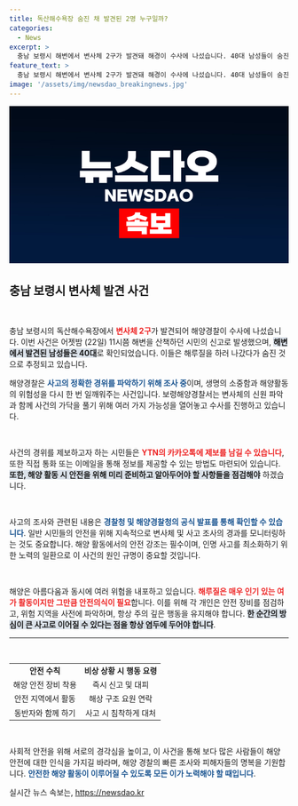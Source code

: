 ```yaml
---
title: 독산해수욕장 숨진 채 발견된 2명 누구일까?
categories:
  - News
excerpt: >
  충남 보령시 해변에서 변사체 2구가 발견돼 해경이 수사에 나섰습니다. 40대 남성들이 숨진 채 발견된 가운데, 해루질 중 사고로 추정되고 있어 경과가 주목됩니다!
feature_text: >
  충남 보령시 해변에서 변사체 2구가 발견돼 해경이 수사에 나섰습니다. 40대 남성들이 숨진 채 발견된 가운데, 해루질 중 사고로 추정되고 있어 경과가 주목됩니다!
image: '/assets/img/newsdao_breakingnews.jpg'
---
```


<p><img src="/assets/img/newsdao_breakingnews.jpg" alt="firstkoreanews 속보" /></p>

<h2 data-ke-size="size26">충남 보령시 변사체 발견 사건</h2>

<p data-ke-size="size16">&nbsp;</p>

<p>충남 보령시의 독산해수욕장에서 <b><span style="color: #ee2323;">변사체 2구</span></b>가 발견되어 해양경찰이 수사에 나섰습니다. 이번 사건은 어젯밤 (22일) 11시쯤 해변을 산책하던 시민의 신고로 발생했으며, <b><span style="background-color: #21538527;">해변에서 발견된 남성들은 40대</span></b>로 확인되었습니다. 이들은 해루질을 하러 나갔다가 숨진 것으로 추정되고 있습니다.</p>

<p>해양경찰은 <b><span style="color: #1a5490;">사고의 정확한 경위를 파악하기 위해 조사 중</span></b>이며, 생명의 소중함과 해양활동의 위험성을 다시 한 번 일깨워주는 사건입니다. 보령해양경찰서는 변사체의 신원 파악과 함께 사건의 가닥을 풀기 위해 여러 가지 가능성을 열어놓고 수사를 진행하고 있습니다.</p>

<p data-ke-size="size16">&nbsp;</p>

<p>사건의 경위를 제보하고자 하는 시민들은 <b><span style="color: #ee2323;">YTN의 카카오톡에 제보를 남길 수 있습니다</span></b>, 또한 직접 통화 또는 이메일을 통해 정보를 제공할 수 있는 방법도 마련되어 있습니다. <b><span style="background-color: #21538527;">또한, 해양 활동 시 안전을 위해 미리 준비하고 알아두어야 할 사항들을 점검해야</span></b> 하겠습니다.</p>

<p data-ke-size="size16">&nbsp;</p>

<p>사고의 조사와 관련된 내용은 <b><span style="color: #1a5490;">경찰청 및 해양경찰청의 공식 발표를 통해 확인할 수 있습니다</span></b>. 일반 시민들의 안전을 위해 지속적으로 변사체 및 사고 조사의 경과를 모니터링하는 것도 중요합니다. 해양 활동에서의 안전 강조는 필수이며, 인명 사고를 최소화하기 위한 노력의 일환으로 이 사건의 원인 규명이 중요할 것입니다.</p>

<p data-ke-size="size16">&nbsp;</p>

<p>해양은 아름다움과 동시에 여러 위험을 내포하고 있습니다. <b><span style="color: #ee2323;">해루질은 매우 인기 있는 여가 활동이지만 그만큼 안전의식이 필요</span></b>합니다. 이를 위해 각 개인은 안전 장비를 점검하고, 위험 지역을 사전에 파악하며, 항상 주의 깊은 행동을 유지해야 합니다. <b><span style="background-color: #21538527;">한 순간의 방심이 큰 사고로 이어질 수 있다는 점을 항상 염두에 두어야 합니다</span></b>.</p>

<hr>

<p data-ke-size="size16">&nbsp;</p>

<table style="width: 100%; border-collapse: collapse;">
  <tr>
    <td style="text-align: center; height: 17px;"><b>안전 수칙</b></td>
    <td style="text-align: center; height: 17px;"><b>비상 상황 시 행동 요령</b></td>
  </tr>
  <tr>
    <td style="text-align: center; height: 17px;">해양 안전 장비 착용</td>
    <td style="text-align: center; height: 17px;">즉시 신고 및 대피</td>
  </tr>
  <tr>
    <td style="text-align: center; height: 17px;">안전 지역에서 활동</td>
    <td style="text-align: center; height: 17px;">해상 구조 요원 연락</td>
  </tr>
  <tr>
    <td style="text-align: center; height: 17px;">동반자와 함께 하기</td>
    <td style="text-align: center; height: 17px;">사고 시 침착하게 대처</td>
  </tr>
</table>

<p data-ke-size="size16">&nbsp;</p>

<p>사회적 안전을 위해 서로의 경각심을 높이고, 이 사건을 통해 보다 많은 사람들이 해양 안전에 대한 인식을 가지길 바라며, 해양 경찰의 빠른 조사와 피해자들의 명복을 기원합니다. <b><span style="color: #1a5490;">안전한 해양 활동이 이루어질 수 있도록 모든 이가 노력해야 할 때입니다</span></b>.</p>
실시간 뉴스 속보는, <a href="https://newsdao.kr" rel="dofollow">https://newsdao.kr</a>


